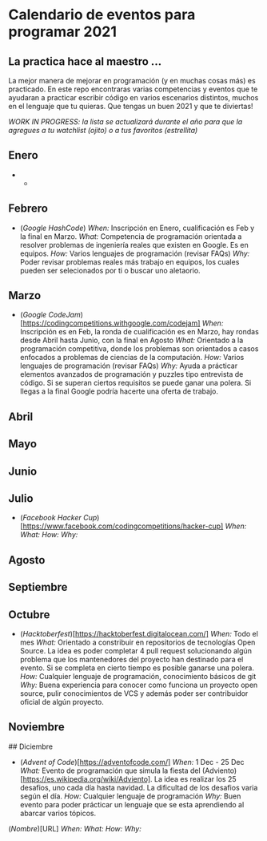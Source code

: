 # Calendario de eventos para programar 2021

## La practica hace al maestro ...
La mejor manera de mejorar en programación (y en muchas cosas más) es practicado. En este repo encontraras varias competencias y eventos que te ayudaran a practicar escribir código en varios escenarios distintos, muchos en el lenguaje que tu quieras. Que tengas un buen 2021 y que te diviertas!

*WORK IN PROGRESS: la lista se actualizará durante el año para que la agregues a tu watchlist (ojito) o a tus favoritos (estrellita)*

## Enero

- *

## Febrero
- (*Google HashCode*)
*When:* Inscripción en Enero, cualificación es Feb y la final en Marzo.
*What:* Competencia de programación orientada a resolver problemas de ingeniería reales que existen en Google. Es en equipos.
*How:* Varios lenguajes de programación (revisar FAQs)
*Why:* Poder revisar problemas reales más trabajo en equipos, los cuales pueden ser selecionados por ti o buscar uno aletaorio. 

## Marzo
- (*Google CodeJam*)[https://codingcompetitions.withgoogle.com/codejam]
  *When:* Inscripción es en Feb, la ronda de cualificación es en Marzo, hay rondas desde Abril hasta Junio, con la final en Agosto
  *What:* Orientado a la programación competitiva, donde los problemas son orientados a casos enfocados a problemas de ciencias de la computación. 
  *How:* Varios lenguajes de programación (revisar FAQs)
  *Why:* Ayuda a prácticar elementos avanzados de programación y puzzles tipo entrevista de código. Si se superan ciertos requisitos se puede ganar una polera. Si llegas a la final Google podría hacerte una oferta de trabajo. 
## Abril


## Mayo
## Junio
## Julio
- (*Facebook Hacker Cup*)[https://www.facebook.com/codingcompetitions/hacker-cup]
  *When:*  
  *What:*
  *How:*
  *Why:*

## Agosto
## Septiembre
## Octubre 
- (*Hacktoberfest*)[https://hacktoberfest.digitalocean.com/]
  *When:* Todo el mes
  *What:* Orientado a constribuir en repositorios de tecnologías Open Source. La idea es poder completar 4 pull request solucionando algún problema que los mantenedores del proyecto han destinado para el evento. Si se completa en cierto tiempo es posible ganarse una polera.
  *How:* Cualquier lenguaje de programación, conocimiento básicos de git
  *Why:* Buena experiencia para conocer como funciona un proyecto open source, pulir conocimientos de VCS y además poder ser contribuidor oficial de algún proyecto.
## Noviembre
## Diciembre 
- (*Advent of Code*)[https://adventofcode.com/] 
   *When:* 1 Dec - 25 Dec
   *What:* Evento de programación que simula la fiesta del (Adviento)[https://es.wikipedia.org/wiki/Adviento]. La idea es realizar los 25 desafios, uno cada día hasta navidad. La dificultad de los desafios varia según el día. 
   *How:* Cualquier lenguaje de programación
   *Why:* Buen evento para poder prácticar un lenguaje que se esta aprendiendo al abarcar varios tópicos.
  
  


(*Nombre*)[URL]
*When:*
*What:*
*How:*
*Why:*


